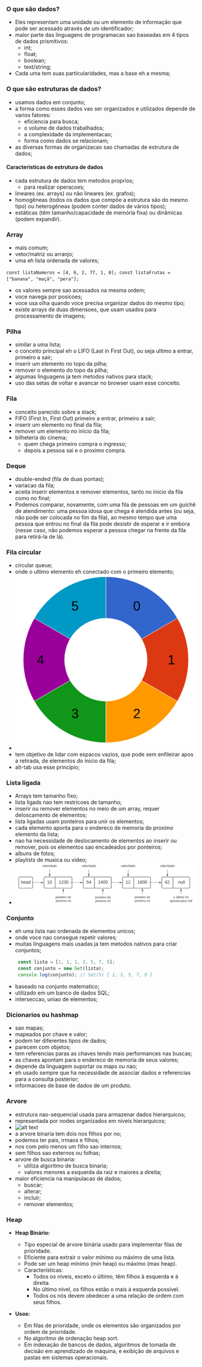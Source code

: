 ### O que são dados?

- Eles representam uma unidade ou um elemento de informação que pode ser acessado através de um identificador;
- maior parte das linguagens de programacao sao baseadas em 4 tipos de dados prismitivos:
    - int;
    - float;
    - boolean;
    - text/string;
- Cada uma tem suas particularidades, mas a base eh a mesma;

### O que são estruturas de dados?

- usamos dados em conjunto;
- a forma como esses dados vao ser organizados e utilizados depende de varios fatores:
    - eficiencia para busca;
    - o volume de dados trabalhados;
    - a complexidade da implementacao;
    - forma como dados se relacionam;
- as diversas formas de organizacao sao chamadas de estrutura de dados;

#### Caracteristicas de estrutura de dados

- cada estrutura de dados tem metodos proprios;
    - para realizar operacoes;
- lineares (ex. arrays) ou não lineares (ex. grafos);
- homogêneas (todos os dados que compõe a estrutura são do mesmo tipo) ou heterogêneas (podem conter dados de vários tipos);
- estáticas (têm tamanho/capacidade de memória fixa) ou dinâmicas (podem expandir).

### Array

- mais comum;
- vetor/matriz ou arranjo;
- uma eh lista ordenada de valores;

`const listaNumeros = [4, 6, 2, 77, 1, 0];
const listaFrutas = ["banana", "maçã", "pera"];
`
- os valores sempre sao acessados na mesma ordem;
- voce navega por posicoes;
- voce usa olha quando voce precisa organizar dados do mesmo tipo;
- existe arrays de duas dimensoes, que usam usados para processamento de imagens;

### Pilha

- similar a uma lista;
- o conceito principal eh o LIFO (Last in First Out), ou seja ultimo a entrar, primeiro a sair;
- inserir um elemento no topo da pilha;
- remover o elemento do topo da pilha;
- algumas linguagens ja tem metodos nativos para stack;
- uso das setas de voltar e avancar no browser usam esse conceito.

### Fila

- conceito parecido sobre a stack;
- FIFO (First In, First Out) primeiro a entrar, primeiro a sair;
- inserir um elemento no final da fila;
- remover um elemento no inicio da fila;
- bilheteria do cinema;
    - quem chega primeiro compra o ingresso;
    - depois a pessoa sai e o proximo compra.

### Deque

- double-ended (fila de duas pontas);
- variacao da fila;
- aceita inserir elementos e remover elementos, tanto no inicio da fila como no final;
- Podemos comparar, novamente, com uma fila de pessoas em um guichê de atendimento: uma pessoa idosa que chega é atendida antes (ou seja, não pode ser colocada no fim da fila), ao mesmo tempo que uma pessoa que entrou no final da fila pode desistir de esperar e ir embora (nesse caso, não podemos esperar a pessoa chegar na frente da fila para retirá-la de lá).

### Fila circular

- circular queue;
- onde o ultimo elemento eh conectado com o primeiro elemento;
- ![alt text](image.png)
- tem objetivo de lidar com espacos vazios, que pode sem enfileirar apos a retirada, de elementos do inicio da fila;
- alt-tab usa esse principio;

### Lista ligada

- Arrays tem tamanho fixo;
- lista ligads nao tem restricoes de tamanho;
- inserir ou remover elementos no meio de um array, requer deloscamento de elementos;
- lista ligadas usam ponteiros para unir os elementos;
- cada elemento aponta para o endereco de memoria do proximo elemento da lista;
- nao ha necessidade de deslocamento de elementos ao inserir ou remover, pois os elementos sao encadeados por ponteiros;
- albuns de fotos;
- playlists de musica ou video;
- ![alt text](image-1.png)

### Conjunto

- eh uma lista nao ordenada de elementos unicos;
- onde voce nao consegue repetir valores;
- muitas linguagens mais usadas ja tem metodos nativos para criar conjuntos;
   ```javascript
    const lista = [1, 1, 1, 3, 5, 7, 9];
    const conjunto = new Set(lista);
    console.log(conjunto); // Set(5) { 1, 3, 5, 7, 9 }
    ```
- baseado na conjunto matematico;
- utilizado em um banco de dados SQL;
- interseccao, uniao de elementos;



### Dicionarios ou hashmap

- sao mapas;
- mapeados por chave e valor;
- podem ter diferentes tipos de dados;
- parecem com objetos;
- tem referencias paras as chaves tendo mais performances nas buscas;
- as chaves apontam para o endereco de memoria de seus valores;
- depende da linguagem suportar os maps ou nao;
- eh usado sempre que ha necessidade de associar dados e referencias para a consulta posterior;
- informacoes de base de dados de um produto.


### Arvore

- estrutura nao-sequencial usada para armazenar dados hierarquicos;
- representada por nodes organizados em niveis hierarquicos;
- ![alt text](image-2.png)
- a arvore binaria tem dois nos filhos por no;
- podemos ter pais, irmaos e filhos;
- nos com pelo menos um filho sao internos;
- sem filhos sao externos ou folhas;
- arvore de busca binaria:
    - utiliza algoritmo de busca binaria;
    - valores menores a esquerda da raiz e maiores a direita;
- maior eficiencia na manipulacao de dados;
    - buscar;
    - alterar;
    - incluir;
    - remover elementos;


### Heap

- **Heap Binário:**
  - Tipo especial de árvore binária usado para implementar filas de prioridade.
  - Eficiente para extrair o valor mínimo ou máximo de uma lista.
  - Pode ser um heap mínimo (min heap) ou máximo (max heap).
  - Características:
    - Todos os níveis, exceto o último, têm filhos à esquerda e à direita.
    - No último nível, os filhos estão o mais à esquerda possível.
    - Todos os nós devem obedecer a uma relação de ordem com seus filhos.

- **Usos:**
  - Em filas de prioridade, onde os elementos são organizados por ordem de prioridade.
  - No algoritmo de ordenação heap sort.
  - Em indexação de bancos de dados, algoritmos de tomada de decisão em aprendizado de máquina, e exibição de arquivos e pastas em sistemas operacionais.


